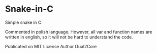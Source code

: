 # Snake-in-C
Simple snake in C

Commented in polish language. However, all var and function names are written in english, so it will not be hard to understand the code.

Publicated on MIT License
Author Dual2Core
